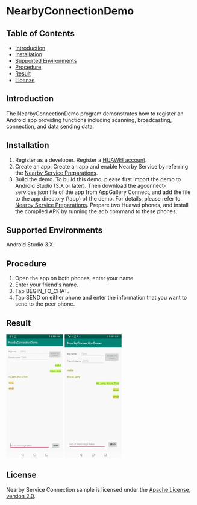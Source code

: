 # NearbyConnectionDemo
## Table of Contents

 * [Introduction](#introduction)
 * [Installation](#installation)
 * [Supported Environments](#supported-environments)
 * [Procedure](#procedure)
 * [Result](#result)
 * [License](#license)
 
## Introduction
The NearbyConnectionDemo program demonstrates how to register an Android app providing functions including scanning, broadcasting, connection, and data sending data.

## Installation
1. Register as a developer.
Register a [HUAWEI account](https://developer.huawei.com/consumer/en/).
2. Create an app.
Create an app and enable Nearby Service by referring the [Nearby Service Preparations](https://developer.huawei.com/consumer/en/doc/development/HMS-Guides/nearby-service-preparation).
3. Build the demo.
To build this demo, please first import the demo to Android Studio (3.X or later). Then download the agconnect-services.json file of the app from AppGallery Connect, and add the file to the app directory (\app) of the demo. For details, please refer to [Nearby Service Preparations](https://developer.huawei.com/consumer/en/doc/development/HMS-Guides/nearby-service-preparation).
Prepare two Huawei phones, and install the compiled APK by running the adb command to these phones.

## Supported Environments
   Android Studio 3.X.

## Procedure
1. Open the app on both phones, enter your name.
2. Enter your friend's name.
3. Tap BEGIN_TO_CHAT.
4. Tap SEND on either phone and enter the information that you want to send to the peer phone.

## Result

<img src="result_1.jpg" width = 30% height = 30%>  <img src="result_2.jpg" width = 30% height = 30%>

## License
Nearby Service Connection sample is licensed under the [Apache License, version 2.0](http://www.apache.org/licenses/LICENSE-2.0).
